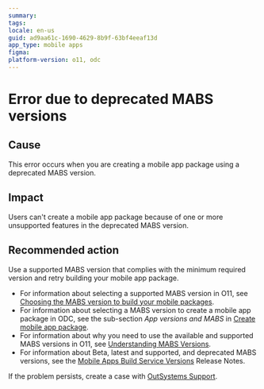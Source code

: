 ```yaml
---
summary:
tags:
locale: en-us
guid: ad9aa61c-1690-4629-8b9f-63bf4eeaf13d
app_type: mobile apps
figma:
platform-version: o11, odc
---
```


# Error due to deprecated MABS versions

## Cause

This error occurs when you are creating a mobile app package using a deprecated MABS version.

## Impact

Users can't create a mobile app package because of one or more unsupported features in the deprecated MABS version.

## Recommended action

Use a supported MABS version that complies with the minimum required version and retry building your mobile app package.

* For information about selecting a supported MABS version in O11, see [Choosing the MABS version to build your mobile packages](https://success.outsystems.com/documentation/11/delivering_mobile_apps/generate_and_distribute_your_mobile_app/#choose-mabs-version).
* For information about selecting a MABS version to create a mobile app package in ODC, see the sub-section _App versions and MABS_ in [Create mobile app package](https://success.outsystems.com/documentation/outsystems_developer_cloud/building_apps/mobile_apps/create_mobile_app_package/).
* For information about why you need to use the available and supported MABS versions in O11, see [Understanding MABS Versions](https://success.outsystems.com/documentation/11/delivering_mobile_apps/mobile_apps_build_service/#understanding-mabs-versions).
* For information about Beta, latest and supported, and deprecated MABS versions, see the [Mobile Apps Build Service Versions](https://success.outsystems.com/support/release_notes/mobile_apps_build_service_versions/) Release Notes.

If the problem persists, create a case with [OutSystems Support](https://success.outsystems.com/Support).
